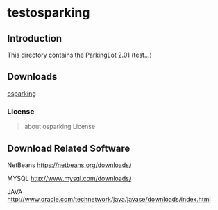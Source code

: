 # testosparking


## Introduction
This directory contains the ParkingLot 2.01 (test...)


## Downloads


[osparking](http://osparking.com)

### License

> about osparking License


## Download Related Software

NetBeans <https://netbeans.org/downloads/>

MYSQL <http://www.mysql.com/downloads/>

JAVA <http://www.oracle.com/technetwork/java/javase/downloads/index.html>
